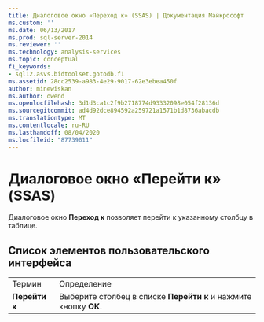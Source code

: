 ```yaml
---
title: Диалоговое окно «Переход к» (SSAS) | Документация Майкрософт
ms.custom: ''
ms.date: 06/13/2017
ms.prod: sql-server-2014
ms.reviewer: ''
ms.technology: analysis-services
ms.topic: conceptual
f1_keywords:
- sql12.asvs.bidtoolset.gotodb.f1
ms.assetid: 28cc2539-a983-4e29-9017-62e3ebea450f
author: minewiskan
ms.author: owend
ms.openlocfilehash: 3d1d3ca1c2f9b2718774d93332098e054f28136d
ms.sourcegitcommit: ad4d92dce894592a259721a1571b1d8736abacdb
ms.translationtype: MT
ms.contentlocale: ru-RU
ms.lasthandoff: 08/04/2020
ms.locfileid: "87739011"
---
```

# <a name="go-to-dialog-box-ssas"></a>Диалоговое окно «Перейти к» (SSAS)
  Диалоговое окно **Переход к** позволяет перейти к указанному столбцу в таблице.  
  
## <a name="ui-element-list"></a>Список элементов пользовательского интерфейса  
  
|||  
|-|-|  
|Термин|Определение|  
|**Перейти к**|Выберите столбец в списке **Перейти к** и нажмите кнопку **ОК**.|  
  
  
